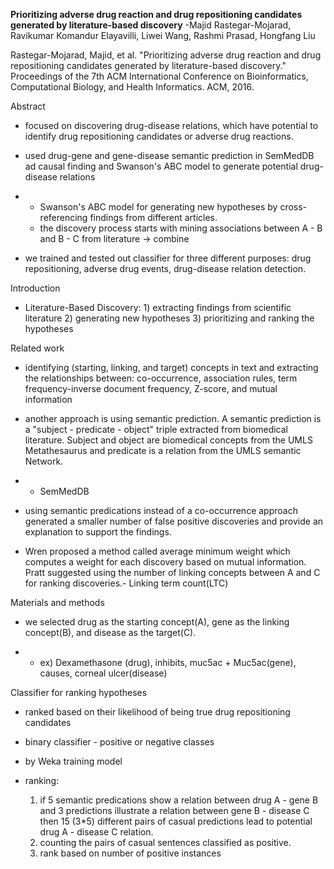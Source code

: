**Prioritizing adverse drug reaction and drug repositioning candidates generated by literature-based discovery**
-Majid Rastegar-Mojarad, Ravikumar Komandur Elayavilli, Liwei Wang, Rashmi Prasad, Hongfang Liu

Rastegar-Mojarad, Majid, et al. "Prioritizing adverse drug reaction and drug repositioning candidates generated by literature-based discovery." Proceedings of the 7th ACM International Conference on Bioinformatics, Computational Biology, and Health Informatics. ACM, 2016.

Abstract

- focused on discovering drug-disease relations, which have potential to identify drug repositioning candidates or adverse drug reactions.

- used drug-gene and gene-disease semantic prediction in SemMedDB ad causal finding and Swanson's ABC model to generate potential drug-disease relations

- - Swanson's ABC model for generating new hypotheses by cross-referencing findings from different articles.
  - the discovery process starts with mining associations between A - B and B - C from literature -> combine

- we trained and tested out classifier for three different purposes: drug repositioning, adverse drug events, drug-disease relation detection.

Introduction

- Literature-Based Discovery: 1) extracting findings from scientific literature 2) generating new hypotheses 3) prioritizing and ranking the hypotheses


Related work

- identifying (starting, linking, and target) concepts in text and extracting the relationships between: co-occurrence, association rules, term frequency-inverse document frequency, Z-score, and mutual information

- another approach is using semantic prediction. A semantic prediction is a "subject - predicate - object" triple extracted from biomedical literature. Subject and object are biomedical concepts from the UMLS Metathesaurus and predicate is a relation from the UMLS semantic Network.

- - SemMedDB

- using semantic predications instead of a co-occurrence approach generated a smaller number of false positive discoveries and provide an explanation to support the findings.

- Wren proposed a method called average minimum weight which computes a weight for each discovery based on mutual information. Pratt suggested using the number of linking concepts between A and C for ranking discoveries.- Linking term count(LTC)


Materials and methods

- we selected drug as the starting concept(A), gene as the linking concept(B), and disease as the target(C).

- - ex) Dexamethasone (drug), inhibits, muc5ac + Muc5ac(gene), causes, corneal ulcer(disease)

Classifier for ranking hypotheses

- ranked based on their likelihood of being true drug repositioning candidates
- binary classifier - positive or negative classes
- by Weka training model

- ranking: 
  1. if 5 semantic predications show a relation between drug A - gene B and 3 predictions illustrate a relation between gene B - disease C then 15 (3*5) different pairs of casual predictions lead to potential drug A - disease C relation.
  2. counting the pairs of casual sentences classified as positive.
  3. rank based on number of positive instances

